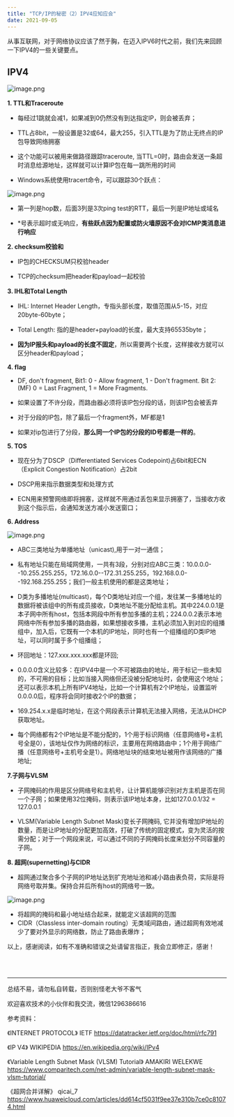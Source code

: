 ```yaml
---
title: "TCP/IP的秘密（2）IPV4应知应会"
date: 2021-09-05
---
```



从事互联网，对于网络协议应该了然于胸，在迈入IPV6时代之前，我们先来回顾一下IPV4的一些关键要点。

## IPV4

![image.png](https://p1-juejin.byteimg.com/tos-cn-i-k3u1fbpfcp/0462b9eb53ba496c8aee69d2b2568ffb~tplv-k3u1fbpfcp-watermark.image)

**1. TTL和Traceroute**
- 每经过1跳就会减1，如果减到0仍然没有到达指定IP，则会被丢弃；

- TTL占8bit，一般设置是32或64，最大255，引入TTL是为了防止无终点的IP包导致网络拥塞

- 这个功能可以被用来做路径跟踪traceroute, 当TTL=0时，路由会发送一条超时消息给源地址，这样就可以计算IP包在每一跳所用的时间

- Windows系统使用tracert命令，可以跟踪30个跃点：

![image.png](https://p9-juejin.byteimg.com/tos-cn-i-k3u1fbpfcp/7c4b7b2ff8c645df92485cb224b2488b~tplv-k3u1fbpfcp-watermark.image)
- 第一列是hop数，后面3列是3次ping test的RTT，最后一列是IP地址或域名

- \*号表示超时或无响应，**有些跃点因为配置或防火墙原因不会对ICMP类消息进行响应**

**2. checksum校验和**
- IP包的CHECKSUM只校验header

- TCP的checksum把header和payload一起校验

**3. IHL和Total Length**
- IHL: Internet Header Length，专指头部长度，取值范围从5-15，对应20byte-60byte；
- Total Length: 指的是header+payload的长度，最大支持65535byte；

- **因为IP报头和payload的长度不固定**，所以需要两个长度，这样接收方就可以区分header和payload；

**4. flag**
- DF, don't fragment, Bit1: 0 - Allow fragment, 1 - Don't fragment. Bit 2: (MF) 0 = Last Fragment, 1 = More Fragments.

- 如果设置了不许分段，而路由器必须将该IP包分段的话，则该IP包会被丢弃
- 对于分段的IP包，除了最后一个fragment外，MF都是1
- 如果对ip包进行了分段，**那么同一个IP包的分段的ID号都是一样的**。

**5. TOS**
- 现在分为了DSCP（Differentiated Services Codepoint)占6bit和ECN（Explicit Congestion Notification）占2bit

- DSCP用来指示数据类型和处理方式
- ECN用来预警网络即将拥塞，这样就不用通过丢包来显示拥塞了，当接收方收到这个指示后，会通知发送方减小发送窗口；

**6. Address**

![image.png](https://p1-juejin.byteimg.com/tos-cn-i-k3u1fbpfcp/4e489c809f06404cbfe98ca3addcfef0~tplv-k3u1fbpfcp-watermark.image)

- ABC三类地址为单播地址（unicast),用于一对一通信；

- 私有地址只能在局域网使用，一共有3段，分别对应ABC三类：10.0.0.0--10.255.255.255，172.16.0.0--172.31.255.255，192.168.0.0--192.168.255.255；我们一般主机使用的都是这类地址；

- D类为多播地址(multicast)，每个D类地址对应一个组，发往某一多播地址的数据将被该组中的所有成员接收，D类地址不能分配给主机。其中224.0.0.1是本子网中所有host，包括本网段中所有参加多播的主机；224.0.0.2表示本地网络中所有参加多播的路由器，如果想接收多播，主机必须加入到对应的组播组中，加入后，它既有一个本机的IP地址，同时也有一个组播组的D类IP地址，可以同时属于多个组播组；

- 环回地址：127.xxx.xxx.xxx都是环回; 

- 0.0.0.0含义比较多：在IPV4中是一个不可被路由的地址，用于标记一些未知的，不可用的目标；比如当接入网络但还没被分配地址时，会使用这个地址；还可以表示本机上所有IPV4地址，比如一个计算机有2个IP地址，设置监听0.0.0.0后，程序将会同时接收2个IP的数据；

- 169.254.x.x是临时地址，在这个网段表示计算机无法接入网络，无法从DHCP获取地址。

- 每个网络都有2个IP地址是不能分配的，1个用于标识网络（任意网络号+主机号全是0），该地址仅作为网络的标识，主要用在网络路由中；1个用于网络广播（任意网络号+主机号全是1）。网络地址块的结束地址被用作该网络的广播地址;

**7.子网与VLSM**
- 子网掩码的作用是区分网络号和主机号，让计算机能够识别对方主机是否在同一个子网；如果使用32位掩码，则表示该IP地址本身，比如127.0.0.1/32 = 127.0.0.1

- VLSM(Variable Length Subnet Mask)变长子网掩码, 它并没有增加IP地址的数量，而是让IP地址的分配更加高效，打破了传统的固定模式，变为灵活的按需分配；对于一个网段来说，可以通过不同的子网掩码长度来划分不同容量的子网。

**8. 超网(supernetting)与CIDR**
- 超网通过聚合多个子网的IP地址达到扩充地址池和减小路由表负荷，实际是将网络号取并集。保持合并后所有host的网络号一致。

![image.png](https://p3-juejin.byteimg.com/tos-cn-i-k3u1fbpfcp/fb3b76327ce445c5816c592ea8698504~tplv-k3u1fbpfcp-watermark.image)

- 将超网的掩码和最小地址结合起来，就能定义该超网的范围
- CIDR（Classless inter-domain routing）无类域间路由，通过超网有效地减少了要对外显示的网络数，防止了路由表爆炸；

以上，感谢阅读，如有不准确和错误之处请留言指正，我会立即修正，感谢！

<br/>
<br/>
<hr/>



总结不易，请勿私自转载，否则别怪老大爷不客气

欢迎喜欢技术的小伙伴和我交流，微信1296386616

参考资料：

《INTERNET PROTOCOL》 IETF
https://datatracker.ietf.org/doc/html/rfc791

《IP V4》 WIKIPEDIA
https://en.wikipedia.org/wiki/IPv4

《Variable Length Subnet Mask (VLSM) Tutorial》 AMAKIRI WELEKWE 
https://www.comparitech.com/net-admin/variable-length-subnet-mask-vlsm-tutorial/

《超网合并详解》 qicai_7
https://www.huaweicloud.com/articles/dd614cf5031f9ee37e310b7ce0c81074.html
